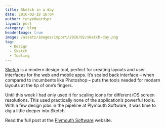 ```yaml
---
title: Sketch in a day
date: 2016-02-18 16:04
author: tonyedwardspz
layout: post
category: blog
headerImage: true
image: /assets/images/import/2016/02/sketch-day.png
tag:
  - Design
  - Sketch
  - Tooling
---
```

[Sketch](http://www.sketchapp.com/) is a modern design tool, perfect for creating layouts and user interfaces for the web and mobile apps. It’s scaled back interface &#8211; when compared to incumbents like Photoshop &#8211; puts the tools needed for modern layouts at the tip of one’s fingers.

Until this week I had only used it for scaling icons for different iOS screen resolutions. This used practically none of the application’s powerful tools. With a few design jobs in the pipeline at Plymouth Software, it was time to dig a little deeper into Sketch.

Read the full post at the [Plymouth Software](https://plymouthsoftware.com/articles/sketch-in-a-day/ "South West Software Consultants") website.
